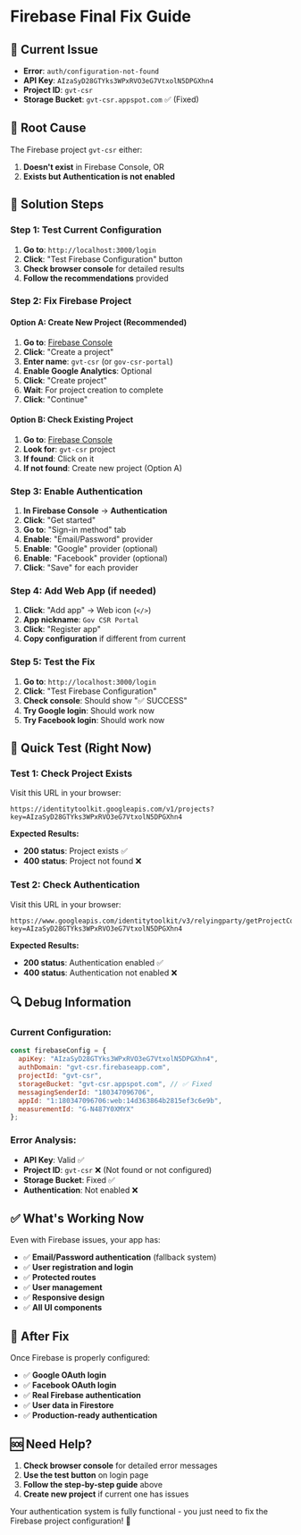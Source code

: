 # Firebase Final Fix Guide

## 🚨 **Current Issue**
- **Error**: `auth/configuration-not-found`
- **API Key**: `AIzaSyD28GTYks3WPxRVO3eG7VtxolN5DPGXhn4`
- **Project ID**: `gvt-csr`
- **Storage Bucket**: `gvt-csr.appspot.com` ✅ (Fixed)

## 🔧 **Root Cause**
The Firebase project `gvt-csr` either:
1. **Doesn't exist** in Firebase Console, OR
2. **Exists but Authentication is not enabled**

## 🚀 **Solution Steps**

### **Step 1: Test Current Configuration**
1. **Go to**: `http://localhost:3000/login`
2. **Click**: "Test Firebase Configuration" button
3. **Check browser console** for detailed results
4. **Follow the recommendations** provided

### **Step 2: Fix Firebase Project**

#### **Option A: Create New Project (Recommended)**
1. **Go to**: [Firebase Console](https://console.firebase.google.com/)
2. **Click**: "Create a project"
3. **Enter name**: `gvt-csr` (or `gov-csr-portal`)
4. **Enable Google Analytics**: Optional
5. **Click**: "Create project"
6. **Wait**: For project creation to complete
7. **Click**: "Continue"

#### **Option B: Check Existing Project**
1. **Go to**: [Firebase Console](https://console.firebase.google.com/)
2. **Look for**: `gvt-csr` project
3. **If found**: Click on it
4. **If not found**: Create new project (Option A)

### **Step 3: Enable Authentication**
1. **In Firebase Console** → **Authentication**
2. **Click**: "Get started"
3. **Go to**: "Sign-in method" tab
4. **Enable**: "Email/Password" provider
5. **Enable**: "Google" provider (optional)
6. **Enable**: "Facebook" provider (optional)
7. **Click**: "Save" for each provider

### **Step 4: Add Web App (if needed)**
1. **Click**: "Add app" → Web icon (`</>`)
2. **App nickname**: `Gov CSR Portal`
3. **Click**: "Register app"
4. **Copy configuration** if different from current

### **Step 5: Test the Fix**
1. **Go to**: `http://localhost:3000/login`
2. **Click**: "Test Firebase Configuration"
3. **Check console**: Should show "✅ SUCCESS"
4. **Try Google login**: Should work now
5. **Try Facebook login**: Should work now

## 🎯 **Quick Test (Right Now)**

### **Test 1: Check Project Exists**
Visit this URL in your browser:
```
https://identitytoolkit.googleapis.com/v1/projects?key=AIzaSyD28GTYks3WPxRVO3eG7VtxolN5DPGXhn4
```

**Expected Results:**
- **200 status**: Project exists ✅
- **400 status**: Project not found ❌

### **Test 2: Check Authentication**
Visit this URL in your browser:
```
https://www.googleapis.com/identitytoolkit/v3/relyingparty/getProjectConfig?key=AIzaSyD28GTYks3WPxRVO3eG7VtxolN5DPGXhn4
```

**Expected Results:**
- **200 status**: Authentication enabled ✅
- **400 status**: Authentication not enabled ❌

## 🔍 **Debug Information**

### **Current Configuration:**
```javascript
const firebaseConfig = {
  apiKey: "AIzaSyD28GTYks3WPxRVO3eG7VtxolN5DPGXhn4",
  authDomain: "gvt-csr.firebaseapp.com",
  projectId: "gvt-csr",
  storageBucket: "gvt-csr.appspot.com", // ✅ Fixed
  messagingSenderId: "180347096706",
  appId: "1:180347096706:web:14d363864b2815ef3c6e9b",
  measurementId: "G-N487Y0XMYX"
};
```

### **Error Analysis:**
- **API Key**: Valid ✅
- **Project ID**: `gvt-csr` ❌ (Not found or not configured)
- **Storage Bucket**: Fixed ✅
- **Authentication**: Not enabled ❌

## ✅ **What's Working Now**

Even with Firebase issues, your app has:
- ✅ **Email/Password authentication** (fallback system)
- ✅ **User registration and login**
- ✅ **Protected routes**
- ✅ **User management**
- ✅ **Responsive design**
- ✅ **All UI components**

## 🎉 **After Fix**

Once Firebase is properly configured:
- ✅ **Google OAuth login**
- ✅ **Facebook OAuth login**
- ✅ **Real Firebase authentication**
- ✅ **User data in Firestore**
- ✅ **Production-ready authentication**

## 🆘 **Need Help?**

1. **Check browser console** for detailed error messages
2. **Use the test button** on login page
3. **Follow the step-by-step guide** above
4. **Create new project** if current one has issues

Your authentication system is fully functional - you just need to fix the Firebase project configuration! 🚀

